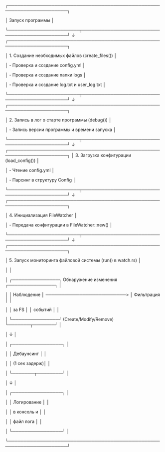 ┌─────────────────────────────────────────────────────────────────────┐

│                            Запуск программы                         │

└───────────────────────┬─────────────────────────────────────────────┘
                        ↓
┌─────────────────────────────────────────────────────────────────────┐

│ 1. Создание необходимых файлов (create_files())                     │

│    - Проверка и создание config.yml                                 │

│    - Проверка и создание папки logs                                 │

│    - Проверка и создание log.txt и user_log.txt                     │

└───────────────────────┬─────────────────────────────────────────────┘
                        ↓
┌─────────────────────────────────────────────────────────────────────┐

│ 2. Запись в лог о старте программы (debug())                        │

│    - Запись версии программы и времени запуска                      │

└───────────────────────┬─────────────────────────────────────────────┘
                        ↓
┌─────────────────────────────────────────────────────────────────────┐
│ 3. Загрузка конфигурации (load_config())                            │

│    - Чтение config.yml                                              │

│    - Парсинг в структуру Config                                     │

└───────────────────────┬─────────────────────────────────────────────┘
                        ↓
┌─────────────────────────────────────────────────────────────────────┐

│ 4. Инициализация FileWatcher                                        │

│    - Передача конфигурации в FileWatcher::new()                     │

└───────────────────────┬─────────────────────────────────────────────┘
                        ↓
┌─────────────────────────────────────────────────────────────────────┐

│ 5. Запуск мониторинга файловой системы (run() в watch.rs)           │

│                                                                     │

│    ┌───────────────┐    Обнаружение изменения    ┌───────────────┐  │

│    │  Наблюдение   │ ──────────────────────────> │  Фильтрация   │  │

│    │   за FS       │                             │   событий     │  │

│    └───────────────┘    (Create/Modify/Remove)   └───────┬───────┘  │

│                                                          ↓          │

│                                                  ┌────────────────┐ │

│                                                  │  Дебаунсинг    │ │

│                                                  │  (1 сек задерж)│ │

│                                                  └───────┬────────┘ │

│                                                          ↓          │

│                                                  ┌────────────────┐ │

│                                                  │  Логирование   │ │

│                                                  │  в консоль и   │ │

│                                                  │  файл лога     │ │

│                                                  └────────────────┘ │

└─────────────────────────────────────────────────────────────────────┘
